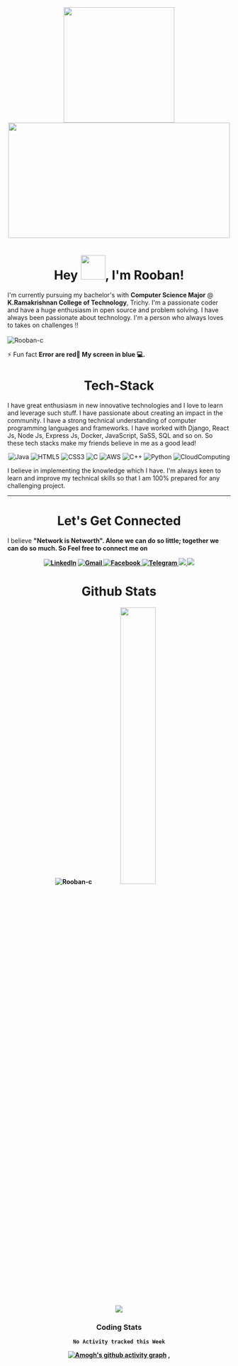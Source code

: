 <div align="center"> 
 <img src="https://cdn.dribbble.com/users/420183/screenshots/2875637/octocat_github.gif" width="250" height="260"> 
 <img src="https://media.giphy.com/media/RbDKaczqWovIugyJmW/giphy.gif" width="500" height="260"> 
</div>

<h1 align="center">Hey <img src="https://github.com/mitul3737/mitul3737/blob/main/Wave.gif" height="55px" width="55px">, I'm Rooban!</h1>

I'm currently pursuing my bachelor's with <b>Computer Science Major</b> @ <b>K.Ramakrishnan College of Technology</b>, Trichy. I'm a passionate coder and have a huge enthusiasm in open source and problem solving. I have always been passionate about technology. I'm a person who always loves to takes on challenges !!
<br>
<br>
<img src="https://komarev.com/ghpvc/?username=Rooban-c&label=Profile%20views&color=ce9927&style=flat" alt="Rooban-c" /> </p>
⚡ Fun fact **Error are red🔴
             My screen in blue 💻.**

<h1 align="center">Tech-Stack</h1>

I have great enthusiasm in new innovative technologies and I love to learn and leverage such stuff. I have passionate about creating an impact in the community. I have a strong technical understanding of computer programming languages and frameworks. I have worked with Django, React Js, Node Js, Express Js, Docker, JavaScript, SaSS, SQL and so on. So these tech stacks make my friends believe in me as a good lead!

<p align="center"> 
 <img alt="Java" src="https://img.shields.io/badge/java-%93I8234B.svg?&style=for-the-badge&logo=java&logoColor=brown" />
<img alt="HTML5" src="https://img.shields.io/badge/html5-%23E34F26.svg?&style=for-the-badge&logo=html5&logoColor=white" />
 <img alt="CSS3" src="https://img.shields.io/badge/css3-%231572B6.svg?&style=for-the-badge&logo=css3&logoColor=white" />
 <img alt="C" src="https://img.shields.io/badge/c-%2300599C.svg?&style=for-the-badge&logo=c&logoColor=white" />
  <img alt="AWS" src="https://img.shields.io/badge/AWS-%23323330.svg?&style=for-the-badge&logo=amazon&logoColor=%978F7D64E" />
<img alt="C++" src="https://img.shields.io/badge/c++-%2300599C.svg?&style=for-the-badge&logo=c%2B%2B&ogoColor=white" />
 <img alt="Python" src="https://img.shields.io/badge/python-%23323330.svg?&style=for-the-badge&logo=python&logoColor=%278F7D64E" />
 <img alt="CloudComputing" src="https://img.shields.io/badge/CloudComputing-%982380svg?&style=for-the-badge&logo=amazon&logoColor=black" />
</p>

I believe in implementing the knowledge which I have. I'm always keen to learn and improve my technical skills so that I am 100% prepared for any challenging project.


<hr>
<h1 align="center">Let's Get Connected</h1>

I believe <b>"Network is Networth"<b>. Alone we can do so little; together we can do so much. So <strong>Feel free to connect me on<strong> </p>

<div align="center">


<a  href="https://www.linkedin.com/in/rooban-c-bb2ba620a//" target="_blank"><img alt="LinkedIn" src="https://img.shields.io/badge/linkedin%20-%230077B5.svg?&style=for-the-badge&logo=linkedin&logoColor=white" /></a>
<a href="mailto:roobansekar3@gmail.com"><img  alt="Gmail" src="https://img.shields.io/badge/Gmail-D14836?style=for-the-badge&logo=gmail&logoColor=white" /><a href="https://www.facebook.com/rooban.rooban.1671
" target="_blank">
<img alt="Facebook" src="https://img.shields.io/badge/Facebook%20-%231877F2.svg?&style=for-the-badge&logo=Facebook&logoColor=white" />
<a  href="https://www.instagram.com/rooban_._/"><img alt=" Telegram" src="https://img.shields.io/badge/instagram-209230?style=for-the-badge&logo=instagram&logoColor=white">
 <a href="https://leetcode.com/Rooban/"> <img src="https://img.shields.io/badge/leetcode-999999?style=for-the-badge&logo=leetcode&logoColor=black">
   <a href="https://www.codechef.com/users/rooban8"> <img src="https://img.shields.io/badge/codechef-800080?style=for-the-badge&logo=codechef&logoColor=pink">
 </a>

</div>

<h1 align="center">Github Stats</h1>
 <div align="center" >
<p align="center"> <img src="https://github-readme-stats.vercel.app/api?username=Rooban-c&show_icons=true&theme=gotham" alt="Rooban-c" />  <img width="40%" src="https://github-readme-stats.vercel.app/api/top-langs/?username=Rooban-c&layout=compact&theme=dracula"><!--you can use merko/dark/ radical/ merko/ gruvbox/ tokyonight/ onedark/ cobalt/ synthwave/highcontrast/ dracula--> 
</div> 
 <div align="center">
 <img src="https://github-readme-streak-stats.herokuapp.com/?user=Rooban-c")>
<div align="center">

 ### Coding Stats
<!--START_SECTION:waka-->
```text
No Activity tracked this Week
```
<!--END_SECTION:waka-->

<!--..-->
 
[![Amogh's github activity graph](https://activity-graph.herokuapp.com/graph?username=Rooban-c&bg_color=000000&color=3620f7&line=5a0c99&point=1adbce&area=true&hide_border=true)](https://github.com/ashutosh00710/github-readme-activity-graph)
 ,
